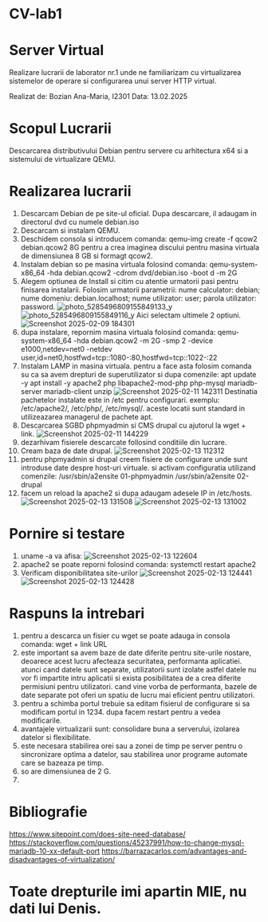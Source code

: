 # CV-lab1
# Server Virtual
Realizare lucrarii de laborator nr.1 unde ne familiarizam cu virtualizarea sistemelor de operare si configurarea unui server HTTP virtual.

Realizat de: Bozian Ana-Maria, I2301 
Data: 13.02.2025

# Scopul Lucrarii
Descarcarea distributivului Debian pentru servere cu arhitectura x64 si a sistemului de virtualizare QEMU.

# Realizarea lucrarii
1. Descarcam Debian de pe site-ul oficial. Dupa descarcare, il adaugam in directorul dvd cu numele debian.iso
2. Descarcam si instalam QEMU.
3. Deschidem consola si introducem comanda: qemu-img create -f qcow2 debian.qcow2 8G pentru a crea imaginea discului pentru masina virtuala de dimensiunea 8 GB si formagt qcow2.
4. Instalam debian so pe masina virtuala folosind comanda: qemu-system-x86_64 -hda debian.qcow2 -cdrom dvd/debian.iso -boot d -m 2G
5. Alegem optiunea de Install si citim cu atentie urmatorii pasi pentru finisarea instalarii. Folosim urmatorii parametrii:
nume calculator: debian;
nume domeniu: debian.localhost;
nume utilizator: user;
parola utilizator: password.
![photo_5285496809155849133_y](https://github.com/user-attachments/assets/eb885f58-3569-4e43-b059-338e2b9eecb4)
![photo_5285496809155849116_y](https://github.com/user-attachments/assets/a8ade105-5077-4db9-8698-a60ce9db0779)
Aici selectam ultimele 2 optiuni.
![Screenshot 2025-02-09 184301](https://github.com/user-attachments/assets/f08629d7-780f-49aa-9dd7-e66cdddcbb3a)
7. dupa instalare, repornim masina virtuala folosind comanda:
qemu-system-x86_64 -hda debian.qcow2 -m 2G -smp 2 -device e1000,netdev=net0 -netdev user,id=net0,hostfwd=tcp::1080-:80,hostfwd=tcp::1022-:22
8. Instalam LAMP in masina virtuala. pentru a face asta folosim comanda su ca sa avem drepturi de superutilizator si dupa comenzile:
apt update -y
apt install -y apache2 php libapache2-mod-php php-mysql mariadb-server mariadb-client unzip
![Screenshot 2025-02-11 142311](https://github.com/user-attachments/assets/55f2c9d7-c635-4cbd-afbd-b54012f9a2b7)
Destinatia pachetelor instalate este in /etc pentru configurari. exemplu: /etc/apache2/, /etc/php/, /etc/mysql/. aceste locatii sunt standard in utilizeazarea managerul de pachete apt.
9. Descarcarea SGBD phpmyadmin si CMS drupal cu ajutorul la wget + link.
![Screenshot 2025-02-11 144229](https://github.com/user-attachments/assets/0e9589bf-a26b-47f3-a0b0-93824939d186)
10. dezarhivam fisierele descarcate follosind conditiile din lucrare.
11. Cream baza de date drupal. ![Screenshot 2025-02-13 112312](https://github.com/user-attachments/assets/e8e0a1ed-214b-4b69-8ca8-6f1df16b62d5)
12. pentru phpmyadmin si drupal creem fisiere de configurare unde sunt introduse date despre host-uri virtuale. si activam configuratia utilizand comenzile:
/usr/sbin/a2ensite 01-phpmyadmin
/usr/sbin/a2ensite 02-drupal
13. facem un reload la apache2 si dupa adaugam adesele IP in /etc/hosts.
![Screenshot 2025-02-13 131508](https://github.com/user-attachments/assets/4b86e601-ac84-401a-a3a7-99b111fc10d3)
![Screenshot 2025-02-13 131002](https://github.com/user-attachments/assets/796fb202-0f56-419e-aac4-c0766aabb6c8)

# Pornire si testare
1. uname -a va afisa:
![Screenshot 2025-02-13 122604](https://github.com/user-attachments/assets/cc266809-96ad-4936-a1e0-357ee1b8d314)
2. apache2 se poate reporni folosind comanda: systemctl restart apache2
3. Verificam disponibilitatea site-urilor ![Screenshot 2025-02-13 124441](https://github.com/user-attachments/assets/21b29924-efbd-4a23-b10b-2c36f35f1965)
![Screenshot 2025-02-13 124428](https://github.com/user-attachments/assets/2396ad19-6029-4138-b6ca-9b7fc2afa3a4)

# Raspuns la intrebari
1. pentru a descarca un fisier cu wget se poate adauga in consola comanda: wget + link URL
2. este important sa avem baze de date diferite pentru site-urile nostare, deoarece acest lucru afecteaza securitatea, performanta aplicatiei. atunci cand datele sunt separate, utilizatorii sunt izolate astfel datele nu vor fi impartite intru aplicatii si exista posibilitatea de a crea diferite permisiuni pentru utilizatori. cand vine vorba de performanta, bazele de date separate pot oferi un spatiu de lucru mai eficient pentru utilizatori.
3. pentru a schimba portul trebuie sa editam fisierul de configurare si sa modificam portul in 1234. dupa facem restart pentru a vedea modificarile.
4. avantajele virtualizarii sunt: consolidare buna a serverului, izolarea datelor si flexibilitate.
5. este necesara stabilirea orei sau a zonei de timp pe server pentru o sincronizare optima a datelor, sau stabilirea unor programe automate care se bazeaza pe timp.
6. so are dimensiunea de 2 G.
7. 

# Bibliografie
https://www.sitepoint.com/does-site-need-database/
https://stackoverflow.com/questions/45237991/how-to-change-mysql-mariadb-10-xx-default-port
https://barrazacarlos.com/advantages-and-disadvantages-of-virtualization/

# Toate drepturile imi apartin MIE, nu dati lui Denis.
